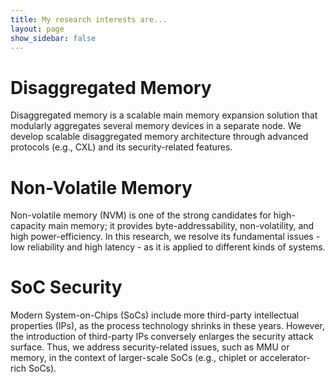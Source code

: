 ```yaml
---
title: My research interests are...
layout: page
show_sidebar: false
---
```


# Disaggregated Memory
Disaggregated memory is a scalable main memory expansion solution that modularly aggregates several memory devices in a separate node. We develop scalable disaggregated memory architecture through advanced protocols (e.g., CXL) and its security-related features.


# Non-Volatile Memory
Non-volatile memory (NVM) is one of the strong candidates for high-capacity main memory; it provides byte-addressability, non-volatility, and high power-efficiency. In this research, we resolve its fundamental issues - low reliability and high latency - as it is applied to different kinds of systems.


# SoC Security
Modern System-on-Chips (SoCs) include more third-party intellectual properties (IPs), as the process technology shrinks in these years. However, the introduction of third-party IPs conversely enlarges the security attack surface. Thus, we address security-related issues, such as MMU or memory, in the context of larger-scale SoCs (e.g., chiplet or accelerator-rich SoCs).

